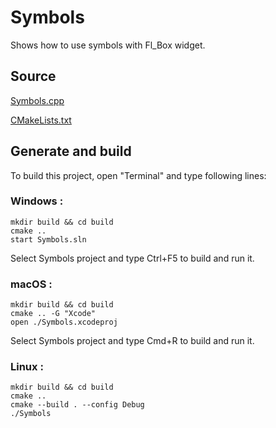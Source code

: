 # Symbols

Shows how to use symbols with Fl_Box widget.

## Source

[Symbols.cpp](Symbols.cpp)

[CMakeLists.txt](CMakeLists.txt)

## Generate and build

To build this project, open "Terminal" and type following lines:

### Windows :

``` shell
mkdir build && cd build
cmake .. 
start Symbols.sln
```

Select Symbols project and type Ctrl+F5 to build and run it.

### macOS :

``` shell
mkdir build && cd build
cmake .. -G "Xcode"
open ./Symbols.xcodeproj
```

Select Symbols project and type Cmd+R to build and run it.

### Linux :

``` shell
mkdir build && cd build
cmake .. 
cmake --build . --config Debug
./Symbols
```
